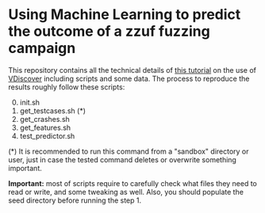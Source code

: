 # Using Machine Learning to predict the outcome of a zzuf fuzzing campaign

This repository contains all the technical details of [this tutorial](http://www.vdiscover.org/OS-fuzzing.html) on the use of [VDiscover](https://github.com/CIFASIS/VDiscover) including
 scripts and some data. The process to reproduce the results roughly follow these scripts:

0. init.sh
1. get_testcases.sh (*)
2. get_crashes.sh 
3. get_features.sh
4. test_predictor.sh

(*) It is recommended to run this command from a "sandbox" directory or user, just in case the tested command deletes or overwrite something important.

**Important:** most of scripts require to carefully check what files they need to read or write, and some tweaking as well.
Also, you should populate the seed directory before running the step 1.
